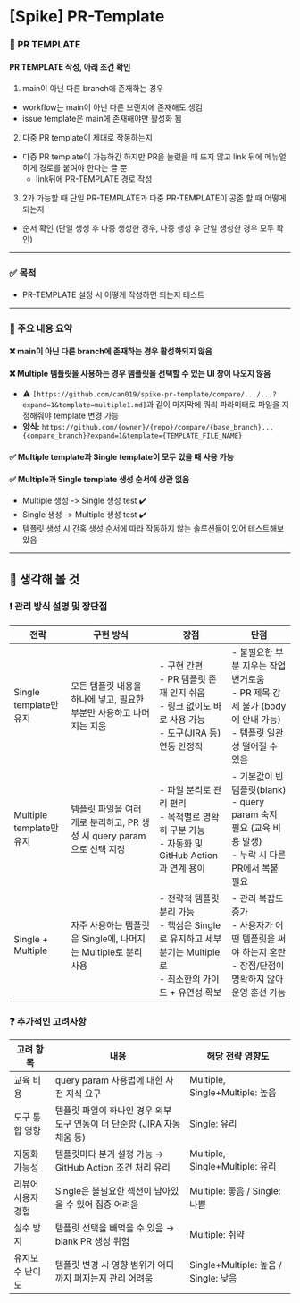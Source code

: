 # [Spike] PR-Template
### 🌲 PR TEMPLATE
#### PR TEMPLATE 작성, 아래 조건 확인
1. main이 아닌 다른 branch에 존재하는 경우
  - workflow는 main이 아닌 다른 브랜치에 존재해도 생김
  - issue template은 main에 존재해야만 활성화 됨
2. 다중 PR template이 제대로 작동하는지
  - 다중 PR template이 가능하긴 하지만 PR을 눌렀을 때 뜨지 않고 link 뒤에 메뉴얼하게 경로를 붙여야 한다는 글 뿐
    - link뒤에 PR-TEMPLATE 경로 작성
3. 2가 가능할 때 단일 PR-TEMPLATE과 다중 PR-TEMPLATE이 공존 할 때 어떻게 되는지
  - 순서 확인 (단일 생성 후 다중 생성한 경우, 다중 생성 후 단일 생성한 경우 모두 확인)
---
### ✅ 목적
- PR-TEMPLATE 설정 시 어떻게 작성하면 되는지 테스트
---
### 🔎 주요 내용 요약
#### ❌ main이 아닌 다른 branch에 존재하는 경우 활성화되지 않음
#### ❌ Multiple 템플릿을 사용하는 경우 템플릿을 선택할 수 있는 UI 창이 나오지 않음
- ⚠️ `[https://github.com/can019/spike-pr-template/compare/.../...?expand=1&template=multiple1.md]`과 같이 마지막에 쿼리 파라미터로 파일을 지정해줘야 template 변경 가능
- **양식:** `https://github.com/{owner}/{repo}/compare/{base_branch}...{compare_branch}?expand=1&template={TEMPLATE_FILE_NAME}
` 
#### ✅ Multiple template과 Single template이 모두 있을 때 사용 가능
#### ✅ Multiple과 Single template 생성 순서에 상관 없음
- Multiple 생성 -> Single 생성 test ✔️
- Single 생성 -> Multiple 생성 test ✔️
- 템플릿 생성 시 간혹 생성 순서에 따라 작동하지 않는 솔루션들이 있어 테스트해보았음
  
---

## 🤔 생각해 볼 것
### ❗ 관리 방식 설명 및 장단점
| 전략                  | 구현 방식                                                              | 장점                                                                                                 | 단점                                                                                                     |
|-----------------------|------------------------------------------------------------------------|--------------------------------------------------------------------------------------------------------|----------------------------------------------------------------------------------------------------------|
| Single template만 유지 | 모든 템플릿 내용을 하나에 넣고, 필요한 부분만 사용하고 나머지는 지움       | - 구현 간편<br>- PR 템플릿 존재 인지 쉬움<br>- 링크 없이도 바로 사용 가능<br>- 도구(JIRA 등) 연동 안정적 | - 불필요한 부분 지우는 작업 번거로움<br>- PR 제목 강제 불가 (body에 안내 가능)<br>- 템플릿 일관성 떨어질 수 있음 |
| Multiple template만 유지 | 템플릿 파일을 여러 개로 분리하고, PR 생성 시 query param으로 선택 지정     | - 파일 분리로 관리 편리<br>- 목적별로 명확히 구분 가능<br>- 자동화 및 GitHub Action과 연계 용이         | - 기본값이 빈 템플릿(blank)<br>- query param 숙지 필요 (교육 비용 발생)<br>- 누락 시 다른 PR에서 복붙 필요       |
| Single + Multiple     | 자주 사용하는 템플릿은 Single에, 나머지는 Multiple로 분리 사용            | - 전략적 템플릿 분리 가능<br>- 핵심은 Single로 유지하고 세부 분기는 Multiple로<br>- 최소한의 가이드 + 유연성 확보 | - 관리 복잡도 증가<br>- 사용자가 어떤 템플릿을 써야 하는지 혼란<br>- 장점/단점이 명확하지 않아 운영 혼선 가능        |


### ❓ 추가적인 고려사항
| 고려 항목         | 내용                                                                                       | 해당 전략 영향도                        |
|------------------|--------------------------------------------------------------------------------------------|-----------------------------------------|
| 교육 비용         | query param 사용법에 대한 사전 지식 요구                                                  | Multiple, Single+Multiple: 높음         |
| 도구 통합 영향    | 템플릿 파일이 하나인 경우 외부 도구 연동이 더 단순함 (JIRA 자동 채움 등)                  | Single: 유리                            |
| 자동화 가능성     | 템플릿마다 분기 설정 가능 → GitHub Action 조건 처리 유리                                   | Multiple, Single+Multiple: 유리         |
| 리뷰어 사용자 경험 | Single은 불필요한 섹션이 남아있을 수 있어 집중 어려움                                      | Multiple: 좋음 / Single: 나쁨           |
| 실수 방지         | 템플릿 선택을 빼먹을 수 있음 → blank PR 생성 위험                                          | Multiple: 취약                          |
| 유지보수 난이도   | 템플릿 변경 시 영향 범위가 어디까지 퍼지는지 관리 어려움                                   | Single+Multiple: 높음 / Single: 낮음    |

